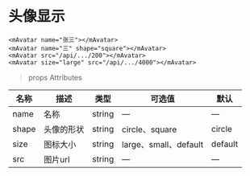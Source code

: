 # 头像显示

```
<mAvatar name="张三"></mAvatar>
<mAvatar name="三" shape="square"></mAvatar>
<mAvatar src="/api/.../200"></mAvatar>
<mAvatar size="large" src="/api/.../4000"></mAvatar>
```


> props Attributes

|名称|描述|类型|可选值|默认|
| ------ | ------ | ------ |------ |------ |
| name|名称|string|—|—|
| shape|头像的形状|string|circle、square|circle|
| size|图标大小|string|large、small、default|default|
| src|图片url|string|—|—|